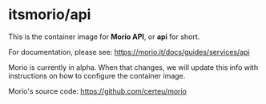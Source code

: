 # itsmorio/api

This is the container image for **Morio API**, or **api** for short.

For documentation, please see: https://morio.it/docs/guides/services/api

Morio is currently in alpha. When that changes, we will update this info
with instructions on how to configure the container image.

Morio's source code: https://github.com/certeu/morio
